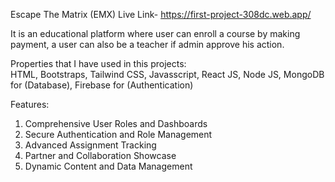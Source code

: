 Escape The Matrix (EMX) Live Link- https://first-project-308dc.web.app/

It is an educational platform where user can enroll a course by making payment, a user can also be a teacher if admin approve his action. <br/>

Properties that I have used in this projects: <br/> HTML, Bootstraps, Tailwind CSS, Javasscript, React JS, Node JS, MongoDB for (Database), Firebase for (Authentication) <br/>

Features:
1. Comprehensive User Roles and Dashboards
2. Secure Authentication and Role Management
3. Advanced Assignment Tracking
4. Partner and Collaboration Showcase
5. Dynamic Content and Data Management

